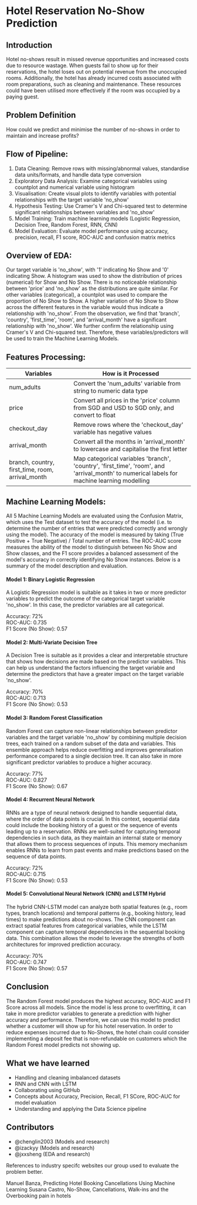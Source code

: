 <h1>Hotel Reservation No-Show Prediction</h1>

<h2>Introduction</h2>

Hotel no-shows result in missed revenue opportunities and increased costs due to resource wastage. When guests fail to show up for their reservations, the hotel loses out on potential revenue from the unoccupied rooms. Additionally, the hotel has already incurred costs associated with room preparations, such as cleaning and maintenance. These resources could have been utilised more effectively if the room was occupied by a paying guest.

<h2>Problem Definition</h2>

How could we predict and minimise the number of no-shows in order to maintain and increase profits?

<h2>Flow of Pipeline:</h2>

1. Data Cleaning: Remove rows with missing/abnormal values, standardise data units/formats, and handle data type conversion
2. Exploratory Data Analysis: Examine categorical variables using countplot and numerical variable using histogram
3. Visualisation: Create visual plots to identify variables with potential relationships with the target variable 'no_show'
4. Hypothesis Testing: Use Cramer's V and Chi-squared test to determine significant relationships between variables and 'no_show'
5. Model Training: Train machine learning models (Logistic Regression, Decision Tree, Random Forest, RNN, CNN)
6. Model Evaluation: Evaluate model performance using accuracy, precision, recall, F1 score, ROC-AUC and confusion matrix metrics

<h2>Overview of EDA:</h2>

Our target variable is 'no_show', with '1' indicating No Show and '0' indicating Show. A histogram was used to show the distribution of prices (numerical) for Show and No Show. There is no noticeable relationship between 'price' and 'no_show' as the distributions are quite similar. For other variables (categorical), a countplot was used to compare the proportion of No Show to Show. A higher variation of No Show to Show across the different features in the variable would thus indicate a relationship with 'no_show'. From the observation, we find that 'branch', 'country', 'first_time', 'room', and 'arrival_month' have a significant relationship with 'no_show'. We further confirm the relationship using Cramer's V and Chi-squared test. Therefore, these variables/predictors will be used to train the Machine Learning Models.

<h2>Features Processing:</h2>

| Variables                             | How is it Processed                                                                                |
|-----------------------------------------------------|-----------------------------------------------------------------------------------------------|
| num_adults| Convert the 'num_adults' variable from string to numeric data type|
| price| Convert all prices in the 'price' column from SGD and USD to SGD only, and convert to float|
| checkout_day| Remove rows where the 'checkout_day' variable has negative values|
| arrival_month| Convert all the months in 'arrival_month' to lowercase and capitalise the first letter|
|branch, country, first_time, room, arrival_month| Map categorical variables 'branch', 'country', 'first_time', 'room', and 'arrival_month' to numerical labels for machine learning modelling|

<h2>Machine Learning Models:</h2>

All 5 Machine Learning Models are evaluated using the Confusion Matrix, which uses the Test dataset to test the accuracy of the model (i.e. to determine the number of entries that were predicted correctly and wrongly using the model). The accuracy of the model is measured by taking (True Positive + True Negative) / Total number of entries. The ROC-AUC score measures the ability of the model to distinguish between No Show and Show classes, and the F1 score provides a balanced assessment of the model's accuracy in correctly identifying No Show instances. Below is a summary of the model description and evaluation.

<h4>Model 1: Binary Logistic Regression</h4>

A Logistic Regression model is suitable as it takes in two or more predictor variables to predict the outcome of the categorical target variable 'no_show'. In this case, the predictor variables are all categorical.

Accuracy: 72% 
<br>
ROC-AUC: 0.735
<br>
F1 Score (No Show): 0.57

<h4>Model 2: Multi-Variate Decision Tree</h4>

A Decision Tree is suitable as it provides a clear and interpretable structure that shows how decisions are made based on the predictor variables. This can help us understand the factors influencing the target variable and determine the predictors that have a greater impact on the target variable 'no_show'. 

Accuracy: 70%
<br>
ROC-AUC: 0.713
<br>
F1 Score (No Show): 0.53

<h4>Model 3: Random Forest Classification</h4>

Random Forest can capture non-linear relationships between predictor variables and the target variable 'no_show' by combining multiple decision trees, each trained on a random subset of the data and variables. This ensemble approach helps reduce overfitting and improves generalisation performance compared to a single decision tree. It can also take in more significant predictor variables to produce a higher accuracy.

Accuracy: 77%
<br>
ROC-AUC: 0.827
<br>
F1 Score (No Show): 0.67

<h4>Model 4: Recurrent Neural Network</h4>

RNNs are a type of neural network designed to handle sequential data, where the order of data points is crucial. In this context, sequential data could include the booking history of a guest or the sequence of events leading up to a reservation. RNNs are well-suited for capturing temporal dependencies in such data, as they maintain an internal state or memory that allows them to process sequences of inputs. This memory mechanism enables RNNs to learn from past events and make predictions based on the sequence of data points.

Accuracy: 72%
<br>
ROC-AUC: 0.715
<br>
F1 Score (No Show): 0.53

<h4>Model 5: Convolutional Neural Network (CNN) and LSTM Hybrid</h4>

The hybrid CNN-LSTM model can analyze both spatial features (e.g., room types, branch locations) and temporal patterns (e.g., booking history, lead times) to make predictions about no-shows. The CNN component can extract spatial features from categorical variables, while the LSTM component can capture temporal dependencies in the sequential booking data. This combination allows the model to leverage the strengths of both architectures for improved prediction accuracy.

Accuracy: 70%
<br>
ROC-AUC: 0.747
<br>
F1 Score (No Show): 0.57

<h2>Conclusion</h2>

The Random Forest model produces the highest accuracy, ROC-AUC and F1 Score across all models. Since the model is less prone to overfitting, it can take in more predictor variables to generate a prediction with higher accuracy and performance. Therefore, we can use this model to predict whether a customer will show up for his hotel reservation. In order to reduce expenses incurred due to No-Shows, the hotel chain could consider implementing a deposit fee that is non-refundable on customers which the Random Forest model predicts not showing up.

<h2>What we have learned</h2>

- Handling and cleaning imbalanced datasets
- RNN and CNN with LSTM
- Collaborating using GitHub
- Concepts about Accuracy, Precision, Recall, F1 SCore, ROC-AUC for model evaluation
- Understanding and applying the Data Science pipeline

<h2>Contributors</h2>

- @chenglin2003 (Models and research)
- @izackyy (Models and research)
- @jxxsheng (EDA and research)


References to industry specifc websites our group used to evaluate the problem better.

Manuel Banza, Predicting Hotel Booking Cancellations Using Machine Learning
Susana Castro, No-Show, Cancellations, Walk-ins and the Overbooking pain in hotels